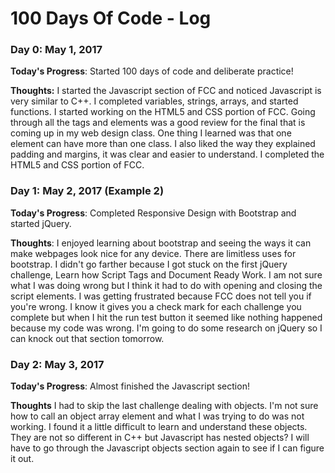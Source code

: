 # 100 Days Of Code - Log

### Day 0: May 1, 2017

**Today's Progress**: Started 100 days of code and deliberate practice!

**Thoughts:** I started the Javascript section of FCC and noticed Javascript is very similar to C++. I completed variables, strings, arrays, and started functions.
I started working on the HTML5 and CSS portion of FCC. Going through all the tags and elements was a good review for the final that is coming up in my web design class. One thing I learned was that one element can have more than one class. I also liked the way they explained padding and margins, it was clear and easier to understand. I completed the HTML5 and CSS portion of FCC. 


### Day 1: May 2, 2017 (Example 2)

**Today's Progress**: Completed Responsive Design with Bootstrap and started jQuery.

**Thoughts**: I enjoyed learning about bootstrap and seeing the ways it can make webpages look nice for any device. There are limitless uses for bootstrap. I didn't go farther because I got stuck on the first jQuery challenge, Learn how Script Tags and Document Ready Work. I am not sure what I was doing wrong but I think it had to do with opening and closing the script elements. I was getting frustrated because FCC does not tell you if you're wrong. I know it gives you a check mark for each challenge you complete but when I hit the run test button it seemed like nothing happened because my code was wrong. I'm going to do some research on jQuery so I can knock out that section tomorrow.  



### Day 2: May 3, 2017

**Today's Progress**: Almost finished the Javascript section!

**Thoughts** I had to skip the last challenge dealing with objects. I'm not sure how to call an object array element and what I was trying to do was not working. I found it a little difficult to learn and understand these objects. They are not so different in C++ but Javascript has nested objects? I will have to go through the Javascript objects section again to see if I can figure it out. 


